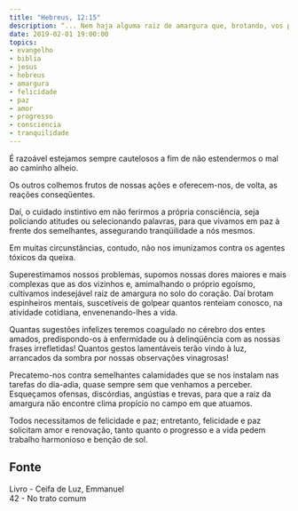 ```yaml
---
title: "Hebreus, 12:15"
description: “... Nem haja alguma raiz de amargura que, brotando, vos perturbe e, por meio dela, muitos sejam contaminados.” – Paulo
date: 2019-02-01 19:00:00
topics: 
- evangelho
- biblia
- jesus
- hebreus
- amargura
- felicidade
- paz
- amor
- progresso
- consciencia
- tranquilidade
---
```


É razoável estejamos sempre cautelosos a fim de não estendermos o mal ao caminho
alheio.

Os outros colhemos frutos de nossas ações e oferecem-nos, de volta, as reações
conseqüentes.

Daí, o cuidado instintivo em não ferirmos a própria consciência, seja policiando
atitudes ou selecionando palavras, para que vivamos em paz à frente dos
semelhantes, assegurando tranqüilidade a nós mesmos.

Em muitas circunstâncias, contudo, não nos imunizamos contra os agentes tóxicos
da queixa.

Superestimamos nossos problemas, supomos nossas dores maiores e mais complexas
que as dos vizinhos e, amimalhando o próprio egoísmo, cultivamos indesejável
raiz de amargura no solo do coração. Daí brotam espinheiros mentais, suscetíveis
de golpear quantos renteiam conosco, na atividade cotidiana, envenenando-lhes a
vida.

Quantas sugestões infelizes teremos coagulado no cérebro dos entes amados,
predispondo-os à enfermidade ou à delinqüência com as nossas frases irrefletidas! Quantos
gestos lamentáveis terão vindo à luz, arrancados da sombra por nossas observações
vinagrosas!

Precatemo-nos contra semelhantes calamidades que se nos instalam nas tarefas do
dia-adia, quase sempre sem que venhamos a perceber. Esqueçamos ofensas,
discórdias, angústias e trevas, para que a raiz da amargura não encontre clima
propício no campo em que atuamos.

Todos necessitamos de felicidade e paz; entretanto, felicidade e paz solicitam
amor e renovação, tanto quanto o progresso e a vida pedem trabalho harmonioso e
benção de sol.




## Fonte
Livro - Ceifa de Luz, Emmanuel  
42 - No trato comum
